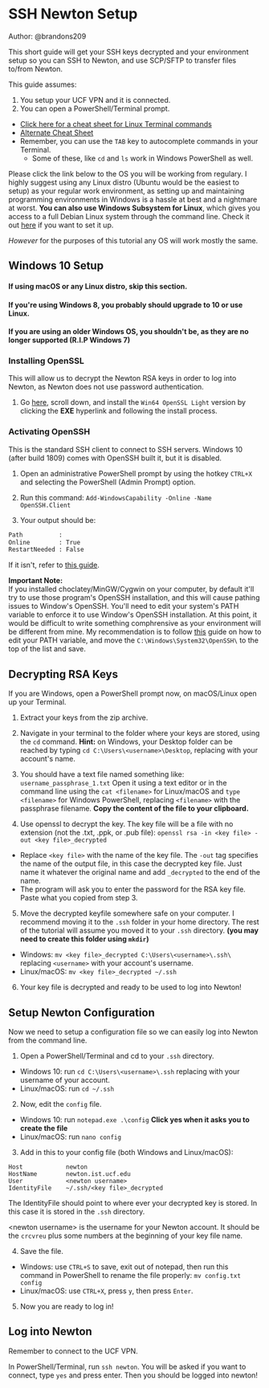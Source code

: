 # SSH Newton Setup
Author: @brandons209


This short guide will get your SSH keys decrypted and your environment setup so you can SSH to Newton, and use SCP/SFTP to transfer files to/from Newton.

This guide assumes:

1. You setup your UCF VPN and it is connected.
2. You can open a PowerShell/Terminal prompt.
  - [Click here for a cheat sheet for Linux Terminal commands](https://cheatography.com/davechild/cheat-sheets/linux-command-line/)
  - [Alternate Cheat Sheet](https://phoenixnap.com/kb/wp-content/uploads/2020/02/linux-commands-cheat-sheet-phoenixnap.pdf)
  - Remember, you can use the `TAB` key to autocomplete commands in your Terminal.
    - Some of these, like `cd` and `ls` work in Windows PowerShell as well.

Please click the link below to the OS you will be working from regulary. I highly suggest using any Linux distro (Ubuntu would be the easiest to setup) as your regular work environment, as setting up and maintaining programming environments in Windows is a hassle at best and a nightmare at worst. **You can also use Windows Subsystem for Linux**, which gives you access to a full Debian Linux system through the command line. Check it out [here](https://docs.microsoft.com/en-us/windows/wsl/install-win10) if you want to set it up.

*However* for the purposes of this tutorial any OS will work mostly the same.

## Windows 10 Setup
#### If using macOS or any Linux distro, skip this section.
#### If you're using Windows 8, you probably should upgrade to 10 or use Linux.
#### If you are using an older Windows OS, you shouldn't be, as they are no longer supported (R.I.P Windows 7)

### Installing OpenSSL
This will allow us to decrypt the Newton RSA keys in order to log into Newton, as Newton does not use password authentication.

1. Go [here](https://slproweb.com/products/Win32OpenSSL.html), scroll down, and install the `Win64 OpenSSL Light` version by clicking the **EXE** hyperlink and following the install process.

### Activating OpenSSH
This is the standard SSH client to connect to SSH servers. Windows 10 (after build 1809) comes with OpenSSH built it, but it is disabled.

1. Open an administrative PowerShell prompt by using the hotkey `CTRL+X` and selecting the PowerShell (Admin Prompt) option.


2. Run this command: `Add-WindowsCapability -Online -Name OpenSSH.Client`


3. Your output should be:
```bash
Path          :
Online        : True
RestartNeeded : False
```

If it isn't, refer to [this guide](https://docs.microsoft.com/en-us/windows-server/administration/openssh/openssh_install_firstuse).

**Important Note:**    
If you installed choclatey/MinGW/Cygwin on your computer, by default it'll try to use those program's OpenSSH installation, and this will cause pathing issues to Window's OpenSSH. You'll need to edit your system's PATH variable to enforce it to use Window's OpenSSH installation. At this point, it would be difficult to write something comphrensive as your environment will be different from mine. My recommendation
is to follow [this](https://www.architectryan.com/2018/03/17/add-to-the-path-on-windows-10/) guide on how to edit your PATH variable, and move the `C:\Windows\System32\OpenSSH\` to the top of the list and save.

## Decrypting RSA Keys
If you are Windows, open a PowerShell prompt now, on macOS/Linux open up your Terminal.

1. Extract your keys from the zip archive.


2. Navigate in your terminal to the folder where your keys are stored, using the `cd` command. **Hint:** on Windows, your Desktop folder can be reached by typing `cd C:\Users\<username>\Desktop`, replacing <username> with your account's name.


3. You should have a text file named something like: `username_passphrase_1.txt` Open it using a text editor or in the command line using the `cat <filename>` for Linux/macOS and `type <filename>` for Windows PowerShell, replacing `<filename>` with the passphrase filename. **Copy the content of the file to your clipboard.**


4. Use openssl to decrypt the key. The key file will be a file with no extension (not the .txt, .ppk, or .pub file): `openssl rsa -in <key file> -out <key file>_decrypted`
  - Replace `<key file>` with the name of the key file. The `-out` tag specifies the name of the output file, in this case the decrypted key file. Just name it whatever the original name and add `_decrypted` to the end of the name.
  - The program will ask you to enter the password for the RSA key file. Paste what you copied from step 3.


5. Move the decrypted keyfile somewhere safe on your computer. I recommend moving it to the `.ssh` folder in your home directory. The rest of the tutorial will assume you moved it to your `.ssh` directory. **(you may need to create this folder using `mkdir`)**
  - Windows: `mv <key file>_decrypted C:\Users\<username>\.ssh\` replacing `<username>` with your account's username.
  - Linux/macOS: `mv <key file>_decrypted ~/.ssh`


6. Your key file is decrypted and ready to be used to log into Newton!

## Setup Newton Configuration
Now we need to setup a configuration file so we can easily log into Newton from the command line.

1. Open a PowerShell/Terminal and cd to your `.ssh` directory.
- Windows 10: run `cd C:\Users\<username>\.ssh` replacing <username> with your username of your account.
- Linux/macOS: run `cd ~/.ssh`


2. Now, edit the `config` file.
  - Windows 10: run `notepad.exe .\config` **Click yes when it asks you to create the file**
  - Linux/macOS: run `nano config`


3. Add in this to your config file (both Windows and Linux/macOS):
```
Host            newton
HostName        newton.ist.ucf.edu
User            <newton username>
IdentityFile    ~/.ssh/<key file>_decrypted
```

The IdentityFile should point to where ever your decrypted key is stored. In this case it is stored in the `.ssh` directory.

\<newton username> is the username for your Newton account. It should be the `crcvreu` plus some numbers at the beginning of your key file name.

4. Save the file.
  - Windows: use `CTRL+S` to save, exit out of notepad, then run this command in PowerShell to rename the file properly: `mv config.txt config`
  - Linux/macOS: use `CTRL+X`, press `y`, then press `Enter`.


5. Now you are ready to log in!

## Log into Newton
Remember to connect to the UCF VPN.

In PowerShell/Terminal, run `ssh newton`. You will be asked if you want to connect, type `yes` and press enter. Then you should be logged into newton!
